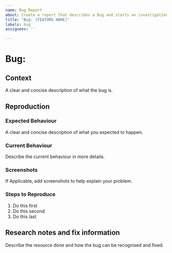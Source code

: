 ```yaml
---
name: Bug Report
about: Create a report that describes a Bug and starts an investigation into fixing this bug.
title: "Bug: [FEATURE NAME]"
labels: bug
assignees: ''

---
```

# Bug: <bug name>

## Context

A clear and concise description of what the bug is.

## Reproduction

### Expected Behaviour

A clear and concise description of what you expected to happen.

### Current Behaviour

Describe the current behaviour in more details.

### Screenshots

If Applicable, add screenshots to help explain your problem.

### Steps to Reproduce

1. Do this first
2. Do this second
3. Do this last

## Research notes and fix information

Describe the resource done and how the bug can be recognised and fixed.